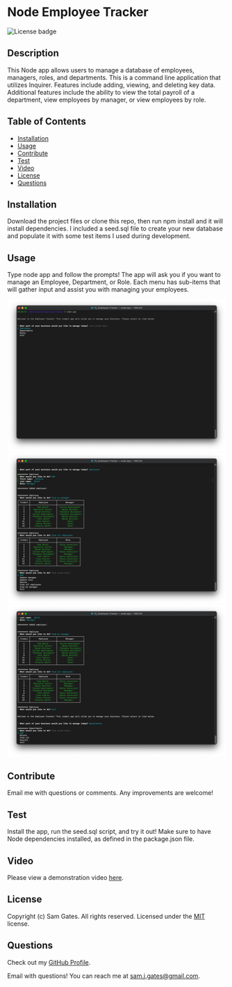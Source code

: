 # Node Employee Tracker

![License badge](https://img.shields.io/badge/license-MIT-green)

## Description

This Node app allows users to manage a database of employees, managers, roles, and departments. This is a command line application that utilizes Inquirer. Features include adding, viewing, and deleting key data. Additional features include the ability to view the total payroll of a department, view employees by manager, or view employees by role.

## Table of Contents

- [Installation](#installation)
- [Usage](#usage)
- [Contribute](#contribute)
- [Test](#test)
- [Video](#video)
- [License](#license)
- [Questions](#questions)

## Installation

Download the project files or clone this repo, then run npm install and it will install dependencies. I included a seed.sql file to create your new database and populate it with some test items I used during development.

## Usage

Type node app and follow the prompts! The app will ask you if you want to manage an Employee, Department, or Role. Each menu has sub-items that will gather input and assist you with managing your employees.

![Screenshot 1](assets/images/screen1.png)
![Screenshot 2](assets/images/screen2.png)
![Screenshot 3](assets/images/screen3.png)

## Contribute

Email me with questions or comments. Any improvements are welcome!

## Test

Install the app, run the seed.sql script, and try it out! Make sure to have Node dependencies installed, as defined in the package.json file.

## Video

Please view a demonstration video [here](https://drive.google.com/file/d/1BB4kB-Clz8lQozW1mNumM0GpZOw5ujhc/view).

## License

Copyright (c) Sam Gates. All rights reserved.
Licensed under the [MIT](https://opensource.org/licenses/MIT) license.

## Questions

Check out my [GitHub Profile](https://github.com/sg0703).

Email with questions! You can reach me at sam.j.gates@gmail.com.
